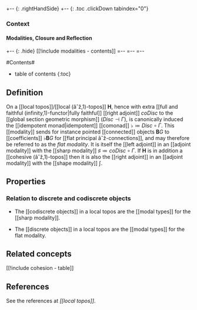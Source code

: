 


+-- {: .rightHandSide}
+-- {: .toc .clickDown tabindex="0"}
### Context
#### Modalities, Closure and Reflection
+-- {: .hide}
[[!include modalities - contents]]
=--
=--
=--

#Contents#
* table of contents
{:toc}

## Definition

On a [[local topos]]/[[local (âˆž,1)-topos]] $\mathbf{H}$, hence with extra [[full and faithful (infinity,1)-functor|fully faithful]] [[right adjoint]] $coDisc$ to the [[global section geometric morphism]] $(Disc \dashv \Gamma)$, is canonically induced the [[idempotent monad|idempotent]] [[comonad]] $\flat \coloneqq Disc\circ \Gamma$. This [[modality]] sends for instance pointed [[connected]] objects $\mathbf{B}G$ to [[coefficients]] $\flat \mathbf{B}G$ for [[flat principal âˆž-connections]], and may therefore be referred to as the _flat modality_. It is itself the [[left adjoint]] in an [[adjoint modality]] with the [[sharp modality]] $\sharp \coloneqq coDisc \circ \Gamma$. If $\mathbf{H}$ is in addition a [[cohesive (âˆž,1)-topos]] then it is also the [[right adjoint]] in an [[adjoint modality]] with the [[shape modality]] $\int$.

## Properties

### Relation to discrete and codiscrete objects

* The [[codiscrete objects]] in a local topos are the [[modal types]] for the [[sharp modality]].

* The [[discrete objects]] in a local topos are the [[modal types]] for the flat modality.

## Related concepts

[[!include cohesion - table]]

## References

See the references at _[[local topos]]_.